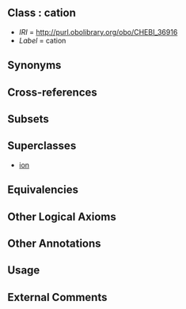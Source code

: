 
## Class : cation

 * *IRI* = http://purl.obolibrary.org/obo/CHEBI_36916
 * *Label* = cation

## Synonyms


## Cross-references


## Subsets


## Superclasses

 * [ion](../../CHEBI/70/CHEBI_24870.md)

## Equivalencies


## Other Logical Axioms


## Other Annotations


## Usage


## External Comments

